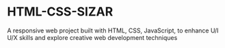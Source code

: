 # HTML-CSS-SIZAR
A responsive web project built with HTML, CSS, JavaScript, to enhance U/I U/X skills and explore creative web development techniques
